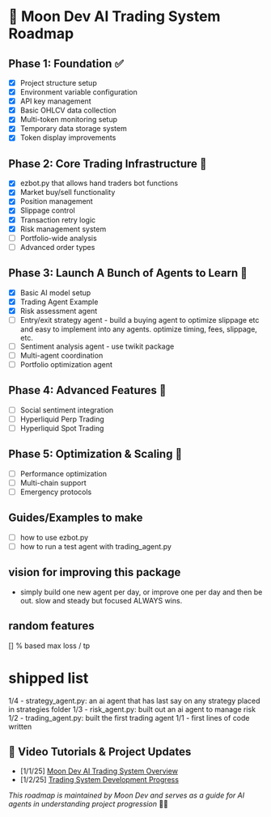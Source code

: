 # 🌙 Moon Dev AI Trading System Roadmap

## Phase 1: Foundation ✅
- [x] Project structure setup
- [x] Environment variable configuration
- [x] API key management
- [x] Basic OHLCV data collection
- [x] Multi-token monitoring setup
- [x] Temporary data storage system
- [x] Token display improvements

## Phase 2: Core Trading Infrastructure 🚧
- [x] ezbot.py that allows hand traders bot functions
- [x] Market buy/sell functionality
- [x] Position management
- [x] Slippage control
- [x] Transaction retry logic
- [x] Risk management system
- [ ] Portfolio-wide analysis
- [ ] Advanced order types

## Phase 3: Launch A Bunch of Agents to Learn 🤖
- [x] Basic AI model setup
- [x] Trading Agent Example
- [x] Risk assessment agent
- [ ] Entry/exit strategy agent - build a buying agent to optimize slippage etc and easy to implement into any agents. optimize timing, fees, slippage, etc. 
- [ ] Sentiment analysis agent - use twikit package
- [ ] Multi-agent coordination 
- [ ] Portfolio optimization agent 

## Phase 4: Advanced Features 🔮
- [ ] Social sentiment integration
- [ ] Hyperliquid Perp Trading
- [ ] Hyperliquid Spot Trading 

## Phase 5: Optimization & Scaling 🚀
- [ ] Performance optimization
- [ ] Multi-chain support
- [ ] Emergency protocols

## Guides/Examples to make
- [ ] how to use ezbot.py
- [ ] how to run a test agent with trading_agent.py

## vision for improving this package
- simply build one new agent per day, or improve one per day and then be out. slow and steady but focused ALWAYS wins.

## random features
[] % based max loss / tp

# shipped list
1/4 - strategy_agent.py: an ai agent that has last say on any strategy placed in strategies folder
1/3 - risk_agent.py: built out an ai agent to manage risk
1/2 - trading_agent.py: built the first trading agent
1/1 - first lines of code written

## 🎥 Video Tutorials & Project Updates
- [1/1/25] [Moon Dev AI Trading System Overview](https://www.youtube.com/watch?v=0-UfinNUfrI)
- [1/2/25] [Trading System Development Progress](https://www.youtube.com/watch?v=Grg2Sir5vOY)

*This roadmap is maintained by Moon Dev and serves as a guide for AI agents in understanding project progression* 🤖✨